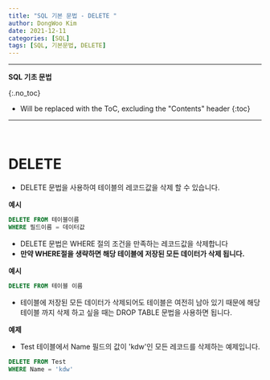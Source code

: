 ```yaml
---
title: "SQL 기본 문법 - DELETE "
author: DongWoo Kim
date: 2021-12-11
categories: [SQL]
tags: [SQL, 기본문법, DELETE]
---
```


---

**SQL 기초 문법**

{:.no_toc}

* Will be replaced with the ToC, excluding the "Contents" header
{:toc}
---


<br/>

# **DELETE**
- DELETE 문법을 사용하여 테이블의 레코드값을 삭제 할 수 있습니다.

__예시__

```sql
DELETE FROM 테이블이름
WHERE 필드이름 = 데이터값
```

- DELETE 문법은 WHERE 절의 조건을 만족하는 레코드값을 삭제합니다
- __만약 WHERE절을 생략하면 해당 테이블에 저장된 모든 데이터가 삭제 됩니다.__

__예시__
```sql
DELETE FROM 테이블 이름
```

- 테이블에 저장된 모든 데이터가 삭제되어도 테이블은 여전히 남아 있기 때문에 해당 테이블 까지 삭제 하고 싶을 때는 DROP TABLE 문법을 사용하면 됩니다.


__예제__
- Test 테이블에서 Name 필드의 값이 'kdw'인 모든 레코드를 삭제하는 예제입니다.

```sql
DELETE FROM Test
WHERE Name = 'kdw'
```

